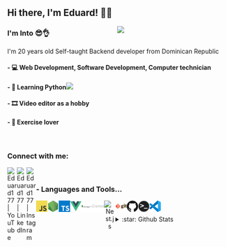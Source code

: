 ## Hi there, I'm Eduard! 🐱‍👤

<img align="right" width="50%" src="https://media1.giphy.com/media/xT9IgzoKnwFNmISR8I/giphy.gif?cid=ecf05e474p51mchtkhk7ldb6mrd5e64wk1q2klbxwkl8ctbw&rid=giphy.gif">

### I'm Into 😎👌

I'm 20 years old Self-taught Backend developer from Dominican Republic 

#### - 💻 Web Development, Software Development, Computer technician

#### - 🥀 Learning Python<code><img height="20" src="https://upload.wikimedia.org/wikipedia/commons/c/c3/Python-logo-notext.svg"></code>

#### - 🎞 Video editor as a hobby

#### - 💪 Exercise lover

<br />

### Connect with me:
[<img align="left" alt="Eduard177 | YouTube" width="22px" src="https://cdn.jsdelivr.net/npm/simple-icons@v3/icons/youtube.svg" />][youtube]
[<img align="left" alt="Eduard177 | LinkedIn" width="22px" src="https://cdn.jsdelivr.net/npm/simple-icons@v3/icons/linkedin.svg" />][linkedin]
[<img align="left" alt="Eduard177 | Instagram" width="22px" src="https://cdn.jsdelivr.net/npm/simple-icons@v3/icons/instagram.svg" />][instagram]
<br />

### - Languages and Tools...

<p align="center">
<img align="left" alt="JavaScript" width="26px" src="https://raw.githubusercontent.com/github/explore/80688e429a7d4ef2fca1e82350fe8e3517d3494d/topics/javascript/javascript.png" />
<img align="left" alt="Node.js" width="26px" src="https://raw.githubusercontent.com/github/explore/80688e429a7d4ef2fca1e82350fe8e3517d3494d/topics/nodejs/nodejs.png" />
<img align="left" alt="Typescript" width="26px" src="https://raw.githubusercontent.com/github/explore/80688e429a7d4ef2fca1e82350fe8e3517d3494d/topics/typescript/typescript.png" />
<img align="left" alt="Vue" width="26px" src="https://raw.githubusercontent.com/github/explore/80688e429a7d4ef2fca1e82350fe8e3517d3494d/topics/vue/vue.png" />
<img align="left" alt="MongoDB" width="26px" src="https://raw.githubusercontent.com/github/explore/80688e429a7d4ef2fca1e82350fe8e3517d3494d/topics/mongodb/mongodb.png" />
<img align="left" alt="Express" width="26px" src="https://raw.githubusercontent.com/github/explore/80688e429a7d4ef2fca1e82350fe8e3517d3494d/topics/express/express.png" />
<img align="left" alt="Nest.js" width="26px" src="https://cdn.icon-icons.com/icons2/2107/PNG/512/file_type_nestjs_icon_130355.png" />
<img align="left" alt="Git" width="26px" src="https://raw.githubusercontent.com/github/explore/80688e429a7d4ef2fca1e82350fe8e3517d3494d/topics/git/git.png" />
<img align="left" alt="GitHub" width="26px" src="https://raw.githubusercontent.com/github/explore/78df643247d429f6cc873026c0622819ad797942/topics/github/github.png" />
<img align="left" alt="Terminal" width="26px" src="https://raw.githubusercontent.com/github/explore/80688e429a7d4ef2fca1e82350fe8e3517d3494d/topics/terminal/terminal.png" />
<img align="left" alt="Visual Studio Code" width="26px" src="https://raw.githubusercontent.com/github/explore/80688e429a7d4ef2fca1e82350fe8e3517d3494d/topics/visual-studio-code/visual-studio-code.png" />
</p>

<br />
<br />

<details>
  <summary>:star: Github Stats</summary>

  <img align="left" alt="codeSTACKr's Github Stats" src="https://github-readme-stats.vercel.app/api?username=Eduard177&show_icons=true&theme=radical" />

</details>


[youtube]: https://www.youtube.com/channel/UC1SDlpL7Z4VSyLh9LuLczXw?view_as=subscriber
[instagram]: https://instagram.com/eduardpichardoo
[linkedin]: https://www.linkedin.com/in/eduard-pichardo-rochet-6a86131b5/
